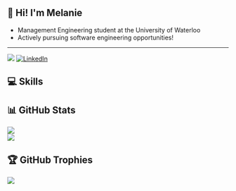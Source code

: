 ## 👋 Hi! I'm Melanie

- Management Engineering student at the University of Waterloo
- Actively pursuing software engineering opportunities!

---

![](https://komarev.com/ghpvc/?username=melaniecheung)
[![LinkedIn](https://img.shields.io/badge/LinkedIn-%230077B5.svg?logo=linkedin&logoColor=white)](https://www.linkedin.com/in/melaniecheung-/) 

## 💻 Skills

## 📊 GitHub Stats
![](https://github-readme-streak-stats.herokuapp.com/?user=melaniecheung&theme=dark&hide_border=false)<br/>
![](https://github-readme-stats.vercel.app/api/top-langs/?username=melaniecheung&theme=dark&hide_border=false&include_all_commits=true&count_private=true&layout=compact)



<!--
**melaniecheung/melaniecheung** is a ✨ _special_ ✨ repository because its `README.md` (this file) appears on your GitHub profile.


- 🔭 I’m currently working on ...
- 🌱 I’m currently learning ...
- 👯 I’m looking to collaborate on ...
- 🤔 I’m looking for help with ...
- 💬 Ask me about ...
- 📫 How to reach me: ...
- 😄 Pronouns: ...
- ⚡ Fun fact: ...
-->
## 🏆 GitHub Trophies
![](https://github-profile-trophy.vercel.app/?username=melaniecheung&theme=monokai&no-frame=false&no-bg=false&margin-w=4)
